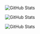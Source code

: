 ###
![GitHub Stats](https://camo.githubusercontent.com/521959ac748ff251df0ea9a5287eaff693b6dd8c688b496f52cd45a4a7eb557f/68747470733a2f2f6b6f6d617265762e636f6d2f67687076632f3f757365726e616d653d61736875746f73682d706d6973687261266c6162656c3d50726f66696c65253230766965777326636f6c6f723d306537356236267374796c653d666c6174)
<!--
**lucidot/lucidot** is a ✨ _special_ ✨ repository because its `README.md` (this file) appears on your GitHub profile.

Here are some ideas to get you started:

- 🔭 I’m currently working on ...
- 🌱 I’m currently learning ...
- 👯 I’m looking to collaborate on ...
- 🤔 I’m looking for help with ...
- 💬 Ask me about ...
- 📫 How to reach me: ...
- 😄 Pronouns: ...
- ⚡ Fun fact: ...
-->
![GitHub Stats](https://github-readme-stats.vercel.app/api?username=lucidot&theme=radical)





















![GitHub Stats]([https://user-images.githubusercontent.com/55389276/140866485-8fb1c876-9a8f-4d6a-98dc-08c4981eaf70.gif](https://cdn.discordapp.com/attachments/1058298590520418395/1073194965288620125/LUCID.png))

